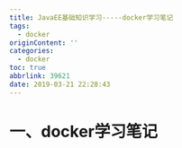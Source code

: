 ```yaml
---
title: JavaEE基础知识学习-----docker学习笔记
tags:
  - docker
originContent: ''
categories:
  - docker
toc: true
abbrlink: 39621
date: 2019-03-21 22:28:43
---
```


# 一、docker学习笔记
<!-- more -->


